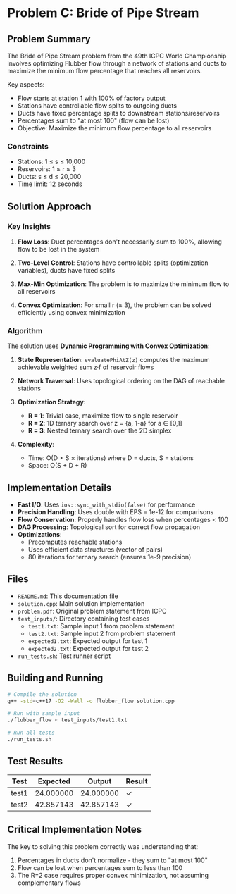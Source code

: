 # Problem C: Bride of Pipe Stream

## Problem Summary

The Bride of Pipe Stream problem from the 49th ICPC World Championship involves optimizing Flubber flow through a network of stations and ducts to maximize the minimum flow percentage that reaches all reservoirs.

Key aspects:
- Flow starts at station 1 with 100% of factory output
- Stations have controllable flow splits to outgoing ducts
- Ducts have fixed percentage splits to downstream stations/reservoirs
- Percentages sum to "at most 100" (flow can be lost)
- Objective: Maximize the minimum flow percentage to all reservoirs

### Constraints
- Stations: 1 ≤ s ≤ 10,000
- Reservoirs: 1 ≤ r ≤ 3
- Ducts: s ≤ d ≤ 20,000
- Time limit: 12 seconds

## Solution Approach

### Key Insights

1. **Flow Loss**: Duct percentages don't necessarily sum to 100%, allowing flow to be lost in the system

2. **Two-Level Control**: Stations have controllable splits (optimization variables), ducts have fixed splits

3. **Max-Min Optimization**: The problem is to maximize the minimum flow to all reservoirs

4. **Convex Optimization**: For small r (≤ 3), the problem can be solved efficiently using convex minimization

### Algorithm

The solution uses **Dynamic Programming with Convex Optimization**:

1. **State Representation**: `evaluatePhiAtZ(z)` computes the maximum achievable weighted sum z·f of reservoir flows

2. **Network Traversal**: Uses topological ordering on the DAG of reachable stations

3. **Optimization Strategy**:
   - **R = 1**: Trivial case, maximize flow to single reservoir
   - **R = 2**: 1D ternary search over z = {a, 1-a} for a ∈ [0,1]
   - **R = 3**: Nested ternary search over the 2D simplex

4. **Complexity**:
   - Time: O(D × S × iterations) where D = ducts, S = stations
   - Space: O(S + D + R)

## Implementation Details

- **Fast I/O**: Uses `ios::sync_with_stdio(false)` for performance
- **Precision Handling**: Uses double with EPS = 1e-12 for comparisons
- **Flow Conservation**: Properly handles flow loss when percentages < 100
- **DAG Processing**: Topological sort for correct flow propagation
- **Optimizations**:
  - Precomputes reachable stations
  - Uses efficient data structures (vector of pairs)
  - 80 iterations for ternary search (ensures 1e-9 precision)

## Files

- `README.md`: This documentation file
- `solution.cpp`: Main solution implementation
- `problem.pdf`: Original problem statement from ICPC
- `test_inputs/`: Directory containing test cases
  - `test1.txt`: Sample input 1 from problem statement
  - `test2.txt`: Sample input 2 from problem statement
  - `expected1.txt`: Expected output for test 1
  - `expected2.txt`: Expected output for test 2
- `run_tests.sh`: Test runner script

## Building and Running

```bash
# Compile the solution
g++ -std=c++17 -O2 -Wall -o flubber_flow solution.cpp

# Run with sample input
./flubber_flow < test_inputs/test1.txt

# Run all tests
./run_tests.sh
```

## Test Results

| Test | Expected | Output | Result |
|------|----------|--------|--------|
| test1 | 24.000000 | 24.000000 | ✓ |
| test2 | 42.857143 | 42.857143 | ✓ |

## Critical Implementation Notes

The key to solving this problem correctly was understanding that:
1. Percentages in ducts don't normalize - they sum to "at most 100"
2. Flow can be lost when percentages sum to less than 100
3. The R=2 case requires proper convex minimization, not assuming complementary flows